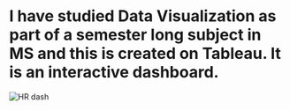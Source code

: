 # I have studied Data Visualization as part of a semester long subject in MS and this is created on Tableau. It is an interactive dashboard.
![HR dash](https://user-images.githubusercontent.com/101083684/212241843-cd30e236-8fd0-489e-a7e5-946e859f6d04.jpg)

